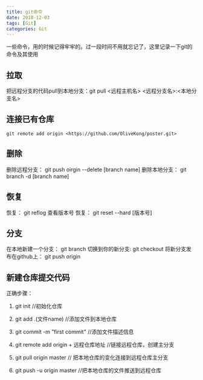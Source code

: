 ```yaml
---
title: git命令
date: 2018-12-03
tags: [Git]
categories: Git
---
```

一些命令，用的时候记得牢牢的。过一段时间不用就忘记了，这里记录一下git的命令及其使用
<!-- more -->
## 拉取
把远程分支的代码pull到本地分支：git pull <远程主机名> <远程分支名>:<本地分支名>
## 连接已有仓库
`git remote add origin <https://github.com/OliveKong/poster.git> `
## 删除
删除远程分支： git push oirgin --delete [branch name]
删除本地分支： git branch -d [branch name]
## 恢复
恢复： git reflog  查看版本号
恢复： git reset --hard [版本号]
## 分支
在本地新建一个分支： git branch <branch name>
切换到你的新分支: git checkout <branch name>
将新分支发布在github上： git push origin <branch name>

## 新建仓库提交代码
正确步骤：
1. git init //初始化仓库

2. git add .(文件name) //添加文件到本地仓库

3. git commit -m "first commit" //添加文件描述信息

4. git remote add origin + 远程仓库地址 //链接远程仓库，创建主分支

5. git pull origin master // 把本地仓库的变化连接到远程仓库主分支

6. git push -u origin master //把本地仓库的文件推送到远程仓库